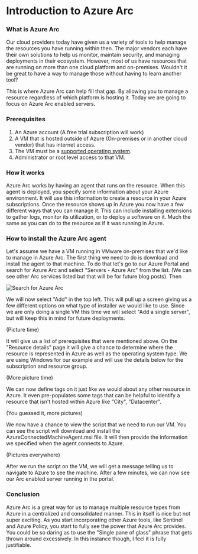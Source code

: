 # Introduction to Azure Arc

### What is Azure Arc

Our cloud providers today have given us a variety of tools to help manage the resources you have running within then.  The major vendors each have their own solutions to help us monitor, maintain security, and managing deployments in their ecosystem.  However, most of us have resources that are running on more than one cloud platform and on-premises.  Wouldn't it be great to have a way to manage those without having to learn another tool?

This is where Azure Arc can help fill that gap.  By allowing you to manage a resource regardless of which platform is hosting it.  Today we are going to focus on Azure Arc enabled servers.  


### Prerequisites

1. An Azure account (A free trial subscription will work)
2. A VM that is hosted outside of Azure (On-premises or in another cloud vendor) that has internet access.
3. The VM must be a [supported operating system](https://docs.microsoft.com/en-us/azure/azure-arc/servers/agent-overview#supported-operating-systems).
4. Administrator or root level access to that VM. 


### How it works

Azure Arc works by having an agent that runs on the resource.  When this agent is deployed, you specify some information about your Azure environment.  It will use this information to create a resource in your Azure subscriptions.   Once the resource shows up in Azure you now have a few different ways that you can manage it.  This can include installing extensions to gather logs, monitor its utilization, or to deploy a software on it.  Much the same as you can do to the resource as if it was running in Azure. 


### How to install the Azure Arc agent

Let's assume we have a VM running in VMware on-premises that we'd like to manage in Azure Arc.   The first thing we need to do is download and install the agent to that machine.  To do that let's go to our Azure Portal and search for Azure Arc and select "Servers - Azure Arc" from the list.  (We can see other Arc services listed but that will be for future blog posts). Then

![Search for Azure Arc](images/intro-001.png)

We will now select "Add" in the top left.   This will pull up a screen giving us a few different options on what type of installer we would like to use.   Since we are only doing a single VM this time we will select "Add a single server", but will keep this in mind for future deployments. 

(Picture time)

It will give us a list of prerequisites that were mentioned above.   On the "Resource details" page it will give a chance to determine where the resource is represented in Azure as well as the operating system type.   We are using Windows for our example and will use the details below for the subscription and resource group.  

(More picture time)

We can now define tags on it just like we would about any other resource in Azure.  It even pre-populates some tags that can be helpful to identify a resource that isn't hosted within Azure like "City", "Datacenter".   

(You guessed it, more pictures)

We now have a chance to view the script that we need to run our VM.   You can see the script will download and install the AzureConnectedMachineAgent.msi file.  It will then provide the information we specified when the agent connects to Azure.

(Pictures everywhere)

After we run the script on the VM, we will get a message telling us to navigate to Azure to see the machine.   After a few minutes, we can now see our Arc enabled server running in the portal. 


### Conclusion

Azure Arc is a great way for us to manage multiple resource types from Azure in a centralized and consolidated manner.  This in itself is nice but not super exciting.  As you start incorporating other Azure tools, like Sentinel and Azure Policy, you start to fully see the power that Azure Arc provides.  You could be so daring as to use the "Single pane of glass" phrase that gets thrown around excessively.   In this instance though, I feel it is fully justifiable.  